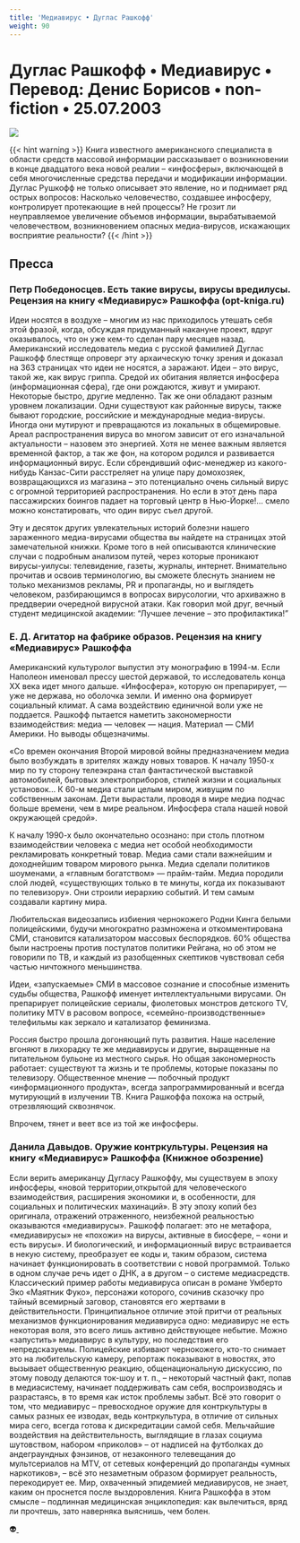 ```yaml
---
title: 'Медиавирус • Дуглас Рашкофф'
weight: 90
---
```


# Дуглас Рашкофф • **Медиавирус** • Перевод: Денис Борисов • non-fiction • 25.07.2003

![](/img/virus.gif)

{{< hint warning >}}
Книга известного американского специалиста в области средств массовой информации рассказывает о возникновении в конце двадцатого века новой реалии – «инфосферы», включающей в себя многочисленные средства передачи и модификации информации. Дуглас Рушкофф не только описывает это явление, но и поднимает ряд острых вопросов: Насколько человечество, создавшее инфосферу, контролирует протекающие в ней процессы? Не грозит ли неуправляемое увеличение объемов информации, вырабатываемой человечеством, возникновением опасных медиа-вирусов, искажающих восприятие реальности?
{{< /hint >}}

## Пресса

### Петр Победоносцев. Есть такие вирусы, вирусы вредилусы. Рецензия на книгу «Медиавирус» Рашкоффа (opt-kniga.ru)

Идеи носятся в воздухе – многим из нас приходилось утешать себя этой фразой, когда, обсуждая придуманный накануне проект, вдруг оказывалось, что он уже кем-то сделан пару месяцев назад. Американский исследователь медиа с русской фамилией Дуглас Рашкофф блестяще опроверг эту архаическую точку зрения и доказал на 363 страницах что идеи не носятся, а заражают. Идеи – это вирус, такой же, как вирус гриппа. Средой их обитания является инфосфера (информационная сфера), где они рождаются, живут и умирают. Некоторые быстро, другие медленно. Так же они обладают разным уровнем локализации. Одни существуют как районные вирусы, также бывают городские, российские и международные медиа-вирусы. Иногда они мутируют и превращаются из локальных в общемировые. Ареал распространения вируса во многом зависит от его изначальной актуальности – назовем это энергией. Хотя не менее важным является временной фактор, а так же фон, на котором родился и развивается информационный вирус. Если сбрендивший офис-менеджер из какого-нибудь Канзас-Сити расстреляет на улице пару домохозяек, возвращающихся из магазина – это потенциально очень сильный вирус с огромной территорией распространения. Но если в этот день пара пассажирских боингов падает на торговый центр в Нью-Йорке!… смело можно констатировать, что один вирус съел другой.

Эту и десяток других увлекательных историй болезни нашего зараженного медиа-вирусами общества вы найдете на страницах этой замечательной книжки. Кроме того в ней описываются клинические случаи с подробным анализом путей, через которые проникают вирусы-уилусы: телевидение, газеты, журналы, интернет. Внимательно прочитав и освоив терминологию, вы сможете блеснуть знанием не только механизмов рекламы, PR и пропаганды, но и выглядеть человеком, разбирающимся в вопросах вирусологии, что архиважно в преддверии очередной вирусной атаки. Как говорил мой друг, вечный студент медицинской академии: “Лучшее лечение – это профилактика!”

### Е. Д. Агитатор на фабрике образов. Рецензия на книгу «Медиавирус» Рашкоффа

Американский культуролог выпустил эту монографию в 1994-м. Если Наполеон именовал прессу шестой державой, то исследователь конца XX века идет много дальше. «Инфосфера», которую он препарирует, — уже не держава, но оболочка земли. И именно она формирует социальный климат. А сама воздействию единичной воли уже не поддается. Рашкофф пытается наметить закономерности взаимодействия: медиа — человек — нация. Материал — СМИ Америки. Но выводы общезначимы.

«Со времен окончания Второй мировой войны предназначением медиа было возбуждать в зрителях жажду новых товаров. К началу 1950-х мир по ту сторону телеэкрана стал фантастической выставкой автомобилей, бытовых электроприборов, стилей жизни и социальных установок… К 60-м медиа стали целым миром, живущим по собственным законам. Дети вырастали, проводя в мире медиа подчас больше времени, чем в мире реальном. Инфосфера стала нашей новой окружающей средой».

К началу 1990-х было окончательно осознано: при столь плотном взаимодействии человека с медиа нет особой необходимости рекламировать конкретный товар. Медиа сами стали важнейшим и доходнейшим товаром мирового рынка. Медиа сделали политиков шоуменами, а «главным богатством» — прайм-тайм. Медиа породили слой людей, «существующих только в те минуты, когда их показывают по телевизору». Они строили иерархию событий. И тем самым создавали картину мира.

Любительская видеозапись избиения чернокожего Родни Кинга белыми полицейскими, будучи многократно размножена и откомментирована СМИ, становится катализатором массовых беспорядков. 60% общества были настроены против постулатов политики Рейгана, но об этом не говорили по ТВ, и каждый из разобщенных скептиков чувствовал себя частью ничтожного меньшинства.

Идеи, «запускаемые» СМИ в массовое сознание и способные изменить судьбы общества, Рашкофф именует интеллектуальными вирусами. Он препарирует полицейские сериалы, фиолетовых монстров детского TV, политику MTV в расовом вопросе, «семейно-производственные» телефильмы как зеркало и катализатор феминизма.

Россия быстро прошла догоняющий путь развития. Наше население вгоняют в лихорадку те же медиавирусы и другие, выращенные на питательном бульоне из местного сырья. Но общая закономерность работает: существуют та жизнь и те проблемы, которые показаны по телевизору. Общественное мнение — побочный продукт «информационного продукта», всегда запрограммированный и всегда мутирующий в излучении ТВ.
Книга Рашкоффа похожа на острый, отрезвляющий сквознячок.

Впрочем, тянет и веет все из той же инфосферы.

### Данила Давыдов. Оружие контркультуры. Рецензия на книгу «Медиавирус» Рашкоффа (Книжное обозрение)

Если верить американцу Дугласу Рашкоффу, мы существуем в эпоху инфосферы, «новой территории,открытой для человеческого взаимодействия, расширения экономики и, в особенности, для социальных и политических махинаций». В эту эпоху копий без оригинала, отражений отраженного, неизбежной реальностью оказываются «медиавирусы». Рашкофф полагает: это не метафора, «медиавирусы» не «похожи» на вирусы, активные в биосфере, – «они и есть вирусы». И биологический, и информационный вирус встраивается в некую систему, преобразует ее коды и, таким образом, система начинает функционировать в соответствии с новой программой. Только в одном случае речь идет о ДНК, а в другом – о системе медиасредств. Классический пример работы медиавируса описан в романе Умберто Эко «Маятник Фуко», персонажи которого, сочинив сказочку про тайный всемирный заговор, становятся его жертвами в действительности. Принципиальное отличие этой притчи от реальных механизмов функционирования медиавируса одно: медиавирус не есть некоторая воля, это всего лишь активно действующее небытие. Можно «запустить» медиавирус в культуру, но последствия его непредсказуемы. Полицейские избивают чернокожего, кто-то снимает это на любительскую камеру, репортаж показывают в новостях, это вызывает общественную реакцию, общенациональную дискуссию, по этому поводу делаются ток-шоу и т. п., – некоторый частный факт, попав в медиасистему, начинает поддерживать сам себя, воспроизводясь и разрастаясь, в то время как исток проблемы забыт. Всё это говорит о том, что медиавирус – превосходное оружие для контркультуры в самых разных ее изводах, ведь контркультура, в отличие от сильных мира сего, всегда готова к дискредитации самой себя. Мельчайшие воздействия на действительность, выглядящие в глазах социума шутовством, набором «приколов» – от надписей на футболках до андеграундных фэнзинов, от незаконного телевещания до мультсериалов на MTV, от сетевых конференций до пропаганды «умных наркотиков», – всё это незаметным образом формирует реальность, перекодирует ее. Мир, охваченный эпидемией медиавирусов, не знает, каким он проснется после выздоровления. Книга Рашкоффа в этом смысле – подлинная медицинская энциклопедия: как вылечиться, вряд ли прочтешь, зато наверняка выяснишь, чем болен.

👽[ ](http://flibusta.is/b/78289)